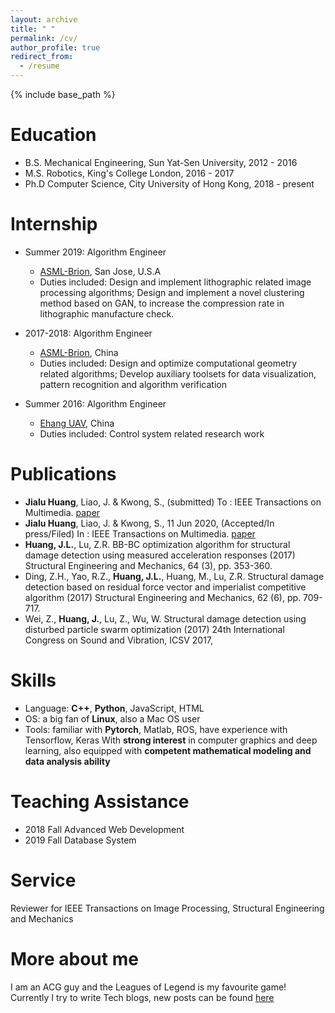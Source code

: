 ```yaml
---
layout: archive
title: " "
permalink: /cv/
author_profile: true
redirect_from:
  - /resume
---
```


{% include base_path %}

Education
======
* B.S.  Mechanical Engineering, Sun Yat-Sen University, 2012 - 2016
* M.S.  Robotics, King's College London, 2016 - 2017
* Ph.D  Computer Science, City University of Hong Kong, 2018 - present

Internship
======
* Summer 2019: Algorithm Engineer
  * [ASML-Brion](https://www.asml.com/en), San Jose, U.S.A
  * Duties included: Design and implement lithographic related image processing algorithms; Design and implement a novel clustering method based on GAN, to increase the compression rate in lithographic manufacture check.

* 2017-2018: Algorithm Engineer
  * [ASML-Brion](https://www.asml.com/en), China
  * Duties included: Design and optimize computational geometry related algorithms; Develop auxiliary toolsets for data visualization, pattern recognition and algorithm verification

* Summer 2016: Algorithm Engineer
  * [Ehang UAV](http://www.ehang.com/ehang184/index), China
  * Duties included: Control system related research work

Publications
======
* __Jialu Huang__, Liao, J. & Kwong, S., (submitted) To : IEEE Transactions on Multimedia.
[paper](https://arxiv.org/abs/2006.10649)
* __Jialu Huang__, Liao, J. & Kwong, S., 11 Jun 2020, (Accepted/In press/Filed) In : IEEE Transactions on Multimedia.
[paper](https://arxiv.org/abs/1909.13028) 
* __Huang, J.L.__, Lu, Z.R. BB-BC optimization algorithm for structural damage detection using measured acceleration responses (2017) Structural Engineering and Mechanics, 64 (3), pp. 353-360.
* Ding, Z.H., Yao, R.Z., __Huang, J.L.__, Huang, M., Lu, Z.R. Structural damage detection based on residual force vector and imperialist competitive algorithm (2017) Structural Engineering and Mechanics, 62 (6), pp. 709-717.
* Wei, Z., __Huang, J.__, Lu, Z., Wu, W. Structural damage detection using disturbed particle swarm optimization (2017) 24th International Congress on Sound and Vibration, ICSV 2017,   

Skills
======
* Language: __C++__, __Python__, JavaScript, HTML
* OS: a big fan of __Linux__, also a Mac OS user
* Tools: familiar with __Pytorch__, Matlab, ROS, have experience with Tensorflow, Keras
With __strong interest__ in computer graphics and deep learning, also equipped with __competent mathematical modeling and data analysis ability__

Teaching Assistance
======
* 2018 Fall Advanced Web Development
* 2019 Fall Database System

Service
======
Reviewer for IEEE Transactions on Image Processing, Structural Engineering and Mechanics

More about me
======
I am an ACG guy and the Leagues of Legend is my favourite game!  Currently I try to write Tech blogs, new posts can be found [here](https://chloes-dl.com)
